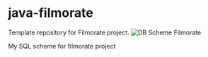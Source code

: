 # java-filmorate

Template repository for Filmorate project.
![DB Scheme Filmorate](https://user-images.githubusercontent.com/75275490/205144209-09f09818-87c8-4a80-bdfe-d9e0ea072bff.png)
 
My SQL scheme for filmorate project